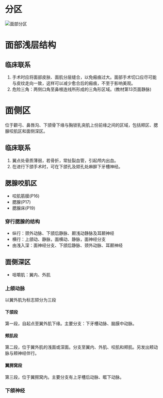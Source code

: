 # 分区
![面部分区](mermaid/头部面部分区.svg)
# 面部浅层结构
## 临床联系
1. 手术时应将面部皮肤、面肌分层缝合，以免瘢痕过大。面部手术切口应尽可能与皮纹走向一致，这样可以减少愈合后的瘢痕，不至于影响美观。
2. 危险三角：两侧口角至鼻根连线所形成的三角形区域。(教材第13页面静脉)
# 面侧区
位于颧弓、鼻唇沟、下颌骨下缘与胸锁乳突肌上份前缘之间的区域，包括颊区、腮腺咬肌区和面侧深区。
## 临床联系
1. 翼点处骨质薄弱，若骨折，常扯裂血管，引起颅内出血。
2. 在进行下颌手术时，可在下颌孔及颏孔处麻醉下牙槽神经。
## 腮腺咬肌区
* 咬肌筋膜(P16)
* 腮腺(P17)
* 腮腺床(P19)
### 穿行腮腺的结构
* 纵行：颈外动脉、下颌后静脉、颞浅动静脉及耳颞神经
* 横行：上颌动、静脉，面横动、静脉，面神经分支
* 由浅入深：面神经分支、下颌后静脉、颈外动脉、耳颞神经
## 面侧深区
* 咀嚼肌：翼内、外肌
### 上颌动脉
以翼外肌为标志颏分为三段
#### 下颌段
第一段，自起点至翼外肌下缘。主要分支：下牙槽动脉、脑膜中动脉。
#### 颊肌段
第二段，位于翼外肌的浅面或深面。分支至翼内、外肌、咬肌和颊肌。另发出颊动脉与颊神经伴行。
#### 翼腭窝段
第三段，位于翼腭窝内。主要分支有上牙槽后动脉、眶下动脉。
### 下颌神经

